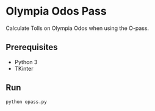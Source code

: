 # Olympia Odos Pass

Calculate Tolls on Olympia Odos when using the O-pass.

## Prerequisites

* Python 3
* TKinter

## Run

`python opass.py`
